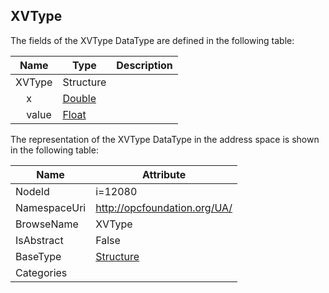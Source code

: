 <!-- datatype -->
## XVType
  
<!-- end of description -->
The fields of the XVType DataType are defined in the following table:  

|Name|Type|Description|
|---|---|---|
|XVType|Structure||
|&nbsp;&nbsp;&nbsp;&nbsp;x|[Double](../../DataTypes/Double/readme.md)||
|&nbsp;&nbsp;&nbsp;&nbsp;value|[Float](../../DataTypes/Float/readme.md)||

The representation of the XVType DataType in the address space is shown in the following table:  

|Name|Attribute|
|---|---|
|NodeId|i=12080|
|NamespaceUri|http://opcfoundation.org/UA/|
|BrowseName|XVType|
|IsAbstract|False|
|BaseType|[Structure](../../DataTypes/Structure/readme.md)|
|Categories||

